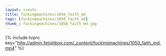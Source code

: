```yaml
--- 
layout: sieutv
title: fuckingmachines/1050_faith_md
tags: [fuckingmachines/1050_faith_md]
thumb_: fuckingmachines/1050_faith_md.jpg
---
```

{% include tvpro key="http://admin.fetishbox.com/_content/fuckingmachines/1050_faith_md.mp4" %} 
